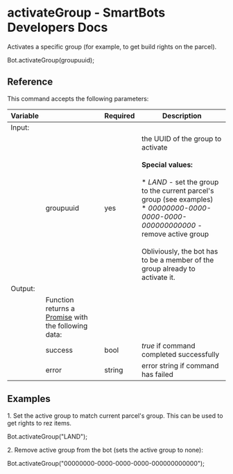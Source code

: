 # activateGroup - SmartBots Developers Docs

Activates a specific group (for example, to get build rights on the parcel).

Bot.activateGroup(groupuuid);

## Reference

This command accepts the following parameters:

| Variable |     | Required | Description |
| --- | --- | --- | --- |
| Input: |     |     |     |
|     | groupuuid | yes | the UUID of the group to activate<br><br>**Special values:**<br><br>*   _LAND_ - set the group to the current parcel's group (see examples)<br>*   _00000000-0000-0000-0000-000000000000_ - remove active group<br><br>Obliviously, the bot has to be a member of the group already to activate it. |
| Output: |     |     |     |
|     | Function returns a [Promise](https://www.mysmartbots.com/dev/docs/Bot_Playground/Callbacks_and_return_values "Bot Playground/Callbacks and return values") with the following data: |     |     |
|     | success | bool | _true_ if command completed successfully |
|     | error | string | error string if command has failed |

## Examples

1\. Set the active group to match current parcel's group. This can be used to get rights to rez items.

Bot.activateGroup("LAND");

2\. Remove active group from the bot (sets the active group to none):

Bot.activateGroup("00000000-0000-0000-0000-000000000000");
